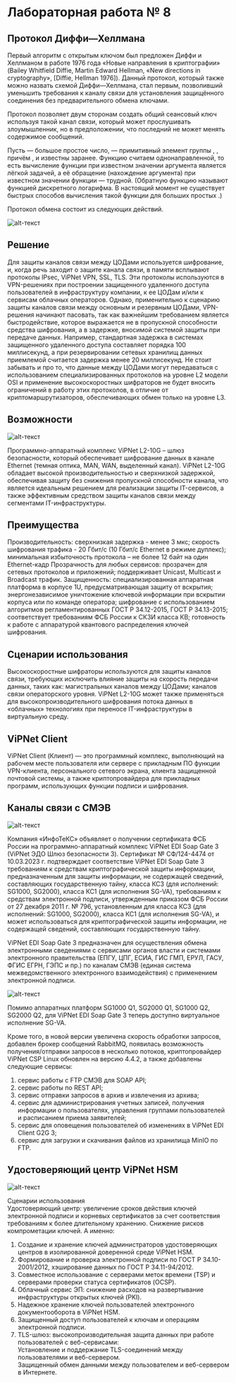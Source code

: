 # Лабораторная работа № 8
##  Протокол Диффи—Хеллмана

Первый алгоритм с открытым ключом был предложен Диффи и Хеллманом в работе 1976 года «Новые направления в криптографии» (Bailey Whitfield Diffie, Martin Edward Hellman, «New directions in cryptography», [Diffie, Hellman 1976]). Данный протокол, который также можно назвать схемой Диффи—Хеллмана, стал первым, позволивший уменьшить требования к каналу связи для установления защищённого соединения без предварительного обмена ключами.

Протокол позволяет двум сторонам создать общий сеансовый ключ используя такой канал связи, который может прослушивать злоумышленник, но в предположении, что последний не может менять содержимое сообщений.

Пусть   — большое простое число,   — примитивный элемент группы  ,  , причём  ,   и   известны заранее. Функцию   считаем однонаправленной, то есть вычисление функции при известном значении аргумента является лёгкой задачей, а её обращение (нахождение аргумента) при известном значении функции — трудной. (Обратную функцию   называют функцией дискретного логарифма. В настоящий момент не существует быстрых способов вычисления такой функции для больших простых  .)

Протокол обмена состоит из следующих действий.

![alt-текст][L8-1G]

[L8-1G]:https://github.com/b00mmer/Lab_8/blob/main/DH.JPG "DH.jpg"

##  Решение

  Для защиты каналов связи между ЦОДами используется шифрование, и, когда речь заходит о защите канала связи, в памяти всплывают протоколы IPsec, ViPNet VPN, SSL, TLS. Эти протоколы используются в VPN-решениях при построении защищенного удаленного доступа пользователей в инфраструктуру компании, к ее ЦОДам и/или к сервисам облачных операторов. Однако, применительно к сценарию защиты каналов связи между основным и резервным ЦОДами, VPN-решения начинают пасовать, так как важнейшим требованием является быстродействие, которое выражается не в пропускной способности средства шифрования, а в задержке, вносимой системой защиты при передаче данных. Например, стандартная задержка в системах защищенного удаленного доступа составляет порядка 100 миллисекунд, а при резервировании сетевых хранилищ данных приемлемой считается задержка менее 20 миллисекунд. Не стоит забывать и про то, что данные между ЦОДами могут передаваться с использованием специализированных протоколов на уровне L2 модели OSI и применение высокоскоростных шифраторов не будет вносить ограничений в работу этих протоколов, в отличие от криптомаршрутизаторов, обеспечивающих обмен только на уровне L3. 

##  Возможности
![alt-текст][L2-10G]

[L2-10G]:https://github.com/b00mmer/Lab_7/blob/main/PIX_3490.jpg "ViPNet L2-10G"

  Программно-аппаратный комплекс ViPNet L2-10G – шлюз безопасности, который обеспечивает шифрование данных в канале Ethernet (темная оптика, MAN, WAN, выделенный канал). ViPNet L2-10G обладает высокой производительностью и сверхнизкой задержкой, обеспечивая защиту без снижения пропускной способности канала, что является идеальным решением для реализации защиты IT-сервисов, а также эффективным средством защиты каналов связи между сегментами IT-инфраструктуры.

##  Преимущества

Производительность:
сверхнизкая задержка - менее 3 мкс;
скорость шифрования трафика - 20 Гбит/с (10 Гбит/с Ethernet в режиме дуплекс);
минимальная избыточность протокола – не более 12 байт на один Ethernet-кадр
Прозрачность для любых сервисов:
прозрачен для сетевых протоколов и приложений;
поддерживает Unicast, Multicast и Broadcast трафик.
Защищенность:
специализированная аппаратная платформа в корпусе 1U, предусматривающая защиту от вскрытия;
энергонезависимое уничтожение ключевой информации при вскрытии корпуса или по команде оператора;
шифрование с использованием алгоритмов регламентированных ГОСТ Р 34.12-2015, ГОСТ Р 34.13-2015;
соответствует требованиям ФСБ России к СКЗИ класса КВ;
готовность к работе с аппаратурой квантового распределения ключей шифрования.

##  Сценарии использования

Высокоскоростные шифраторы используются для защиты каналов связи, требующих исключить влияние защиты на скорость передачи данных, таких как:
магистральных каналов между ЦОДами;
каналов связи операторского уровня.
ViPNet L2-10G может также применяться для высокопроизводительного шифрования потока данных в «облачных» технологиях при переносе IT-инфраструктуры в виртуальную среду.

##  ViPNet Client

ViPNet Client (Клиент) — это программный комплекс, выполняющий на рабочем месте пользователя или сервере с прикладным ПО функции VPN-клиента, персонального сетевого экрана, клиента защищенной почтовой системы, а также криптопровайдера для прикладных программ, использующих функции подписи и шифрования.

## Каналы связи с СМЭВ

![alt-текст][SOAP]

[SOAP]:https://github.com/b00mmer/Lab_7/blob/main/soap.jpg "ViPNet EDI Soap Gate 3"

Компания «ИнфоТеКС» объявляет о получении сертификата ФСБ России на программно-аппаратный комплекс ViPNet EDI Soap Gate 3 (ViPNet ЭДО Шлюз безопасности 3). Сертификат № СФ/124-4474 от 10.03.2023 г. подтверждает соответствие ViPNet EDI Soap Gate 3 требованиям к средствам криптографической защиты информации, предназначенным для защиты информации, не содержащей сведений, составляющих государственную тайну, класса КС3 (для исполнений: SG1000, SG2000), класса КС1 (для исполнения SG-VA), требованиям к средствам электронной подписи, утвержденным приказом ФСБ России от 27 декабря 2011 г. № 796, установленным для класса КС3 (для исполнений: SG1000, SG2000), класса КС1 (для исполнения SG-VA), и может использоваться для криптографической защиты информации, не содержащей сведений, составляющих государственную тайну.

ViPNet EDI Soap Gate 3 предназначен для осуществления обмена электронными сведениями с сервисами органов власти и системами электронного правительства (ЕПГУ, ЦПГ, ЕСИА, ГИС ГМП, ЕРУЛ, ГАСУ, ФГИС ЕГРН, ГЭПС и пр.) по каналам СМЭВ (единая система межведомственного электронного взаимодействия) с применением электронной подписи.

![alt-текст][GATE3]

[GATE3]:https://github.com/b00mmer/Lab_7/blob/main/edi_scheme_new2.png "SMEV"

Помимо аппаратных платформ SG1000 Q1, SG2000 Q1, SG1000 Q2, SG2000 Q2, для ViPNet EDI Soap Gate 3 теперь доступно виртуальное исполнение SG-VA.

Кроме того, в новой версии увеличена скорость обработки запросов, добавлен брокер сообщений RabbitMQ, появилась возможность получения/отправки запросов в несколько потоков, криптопровайдер ViPNet CSP Linux обновлен на версию 4.4.2, а также добавлены следующие сервисы:  
1. сервис работы с FTP СМЭВ для SOAP API;  
2. сервис работы по REST API;  
3. сервис отправки запросов в архив и извлечения из архива;  
4. сервис для администрирования учетных записей, получения информации о пользователях, управления группами пользователей и расписанием приема заявителей;  
5. сервис для оповещения пользователей об изменениях в ViPNet EDI Client G2G 3;  
6. сервис для загрузки и скачивания файлов из хранилища MinIO по FTP.  



##  Удостоверяющий центр ViPNet HSM


![alt-текст][HSM]

[HSM]:https://github.com/b00mmer/Lab_7/blob/main/HSM.jpg "HSM"


Сценарии использования  
Удостоверяющий центр: увеличение сроков действия ключей электронной подписи и корневых сертификатов за счет соответствия требованиям к более длительному хранению. Снижение рисков компрометации ключей. А именно:  
1. Создание и хранение ключей администраторов удостоверяющих центров в изолированной доверенной среде ViPNet HSM.  
2. Формирование и проверка электронной подписи по ГОСТ Р 34.10-2001/2012, хэширование данных по ГОСТ Р 34.11-94/2012.  
3. Совместное использование с серверами меток времени (TSP) и серверами проверки статуса сертификатов (OCSP).  
4. Облачный сервис ЭП: снижение расходов на развертывание инфраструктуры открытых ключей (PKI).  
5. Надежное хранение ключей пользователей электронного документооборота в ViPNet HSM.
6. Защищенный доступ пользователей к ключам и операциям электронной подписи.
7. TLS-шлюз: высокопроизводительная защита данных при работе пользователей с веб-сервисами:  
Установление и поддержание TLS-соединений между пользователями и веб-сервером.  
Защищенный обмен данными между пользователем и веб-сервером в Интернете.

